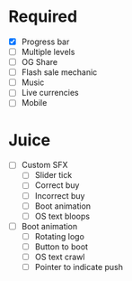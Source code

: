 # Required
- [x] Progress bar
- [ ] Multiple levels
- [ ] OG Share
- [ ] Flash sale mechanic
- [ ] Music
- [ ] Live currencies
- [ ] Mobile

# Juice
- [ ] Custom SFX
  - [ ] Slider tick
  - [ ] Correct buy
  - [ ] Incorrect buy
  - [ ] Boot animation
  - [ ] OS text bloops
- [ ] Boot animation
  - [ ] Rotating logo
  - [ ] Button to boot
  - [ ] OS text crawl
  - [ ] Pointer to indicate push
